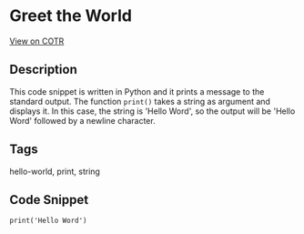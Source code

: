 # Greet the World

[View on COTR](https://cotr.dev/snippet/349)

## Description
This code snippet is written in Python and it prints a message to the standard output.
The function `print()` takes a string as argument and displays it.
In this case, the string is 'Hello Word', so the output will be 'Hello Word' followed by a newline character.

## Tags
hello-world, print, string

## Code Snippet
```
print('Hello Word')
```
